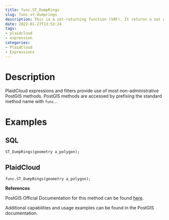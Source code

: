 ```yaml
---
title: func.ST_DumpRings
slug: func-st-dumprings
description: This is a set-returning function (SRF). It returns a set of geometry_dump rows, as an integer and a geometry, aliased "path" and "geom"
date: 2022-01-27T13:53:24
tags:
- plaidcloud
- expression
categories:
- PlaidCloud
- Expressions
---
```



# Description


PlaidCloud expressions and filters provide use of most non-administrative PostGIS methods. PostGIS methods are accessed by prefixing the standard method name with `func.`.



# Examples


## SQL



```
ST_DumpRings(geometry a_polygon);
```

  



## PlaidCloud



```
func.ST_DumpRings(geometry a_polygon);
```

  



**References**



PostGIS Official Documentation for this method can be found [here](https://postgis.net/docs/manual-3.1/ST_DumpRings.html).



Additional capabilities and usage examples can be found in the PostGIS documentation.

